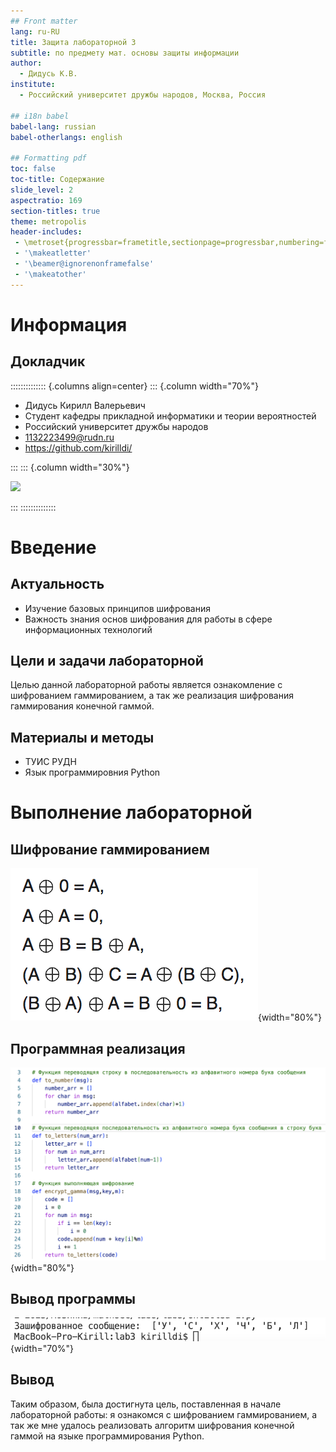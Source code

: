 ```yaml
---
## Front matter
lang: ru-RU
title: Защита лабораторной 3
subtitle: по предмету мат. основы защиты информации
author:
  - Дидусь К.В.
institute:
  - Российский университет дружбы народов, Москва, Россия

## i18n babel
babel-lang: russian
babel-otherlangs: english

## Formatting pdf
toc: false
toc-title: Содержание
slide_level: 2
aspectratio: 169
section-titles: true
theme: metropolis
header-includes:
 - \metroset{progressbar=frametitle,sectionpage=progressbar,numbering=fraction}
 - '\makeatletter'
 - '\beamer@ignorenonframefalse'
 - '\makeatother'
---
```


# Информация

## Докладчик

:::::::::::::: {.columns align=center}
::: {.column width="70%"}

  * Дидусь Кирилл Валерьевич
  * Студент кафедры прикладной информатики и теории вероятностей
  * Российский университет дружбы народов
  * [1132223499@rudn.ru](mailto:1132223499@rudn.ru)
  * <https://github.com/kirilldi/>

:::
::: {.column width="30%"}

![](./image/me.jpg)

:::
::::::::::::::
# Введение

## Актуальность

- Изучение базовых принципов шифрования
- Важность знания основ шифрования для работы в сфере информационных технологий

## Цели и задачи лабораторной

Целью данной лабораторной работы является ознакомление с шифрованием гаммированием, а так же реализация шифрования гаммирования конечной гаммой.

## Материалы и методы

- ТУИС РУДН
- Язык программировния Python

# Выполнение лабораторной

## Шифрование гаммированием 

![Рис. 1. шифрование гаммированием](./image/1.png){width="80%"}

## Программная реализация
![Рис. 2. Программная реализация шифрования гаммированием](./image/2.png){width="80%"}

## Вывод программы

![Рис. 3. Результат шифрования слова ПРИКАЗ с гаммой ГАММА](./image/3.png){width="70%"}

## Вывод

Таким образом, была достигнута цель, поставленная в начале лабораторной работы: я ознакомся с шифрованием гаммированием, а так же мне удалось реализовать алгоритм шифрования конечной гаммой на языке программирования Python.
